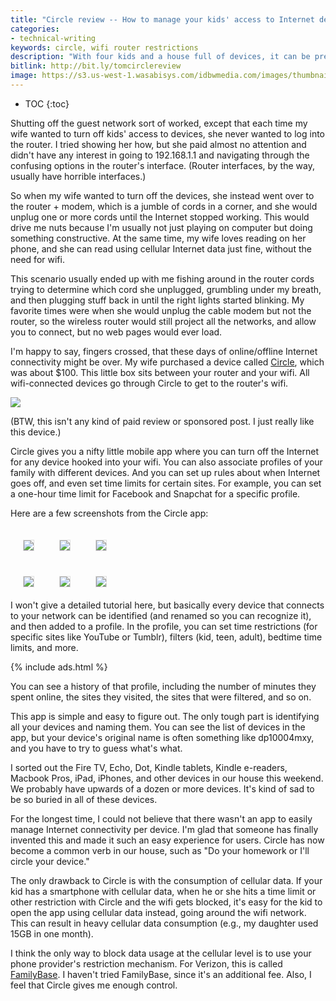 ```yaml
---
title: "Circle review -- How to manage your kids' access to Internet devices"
categories:
- technical-writing
keywords: circle, wifi router restrictions
description: "With four kids and a house full of devices, it can be pretty hard to wrangle devices from kids' hands and shut off Internet time. In the past, I tried putting all the kids' devices onto a guest network and all my devices onto a main network. When I wanted to shut off the  kids' access to the Internet, I would log into my router and shut off the guest network. Now I have a new approach that seems to work much better."
bitlink: http://bit.ly/tomcirclereview
image: https://s3.us-west-1.wasabisys.com/idbwmedia.com/images/thumbnails/circlepicthumb.png
---
```


* TOC
{:toc}

Shutting off the guest network sort of worked, except that each time my wife wanted to turn off kids' access to devices, she never wanted to log into the router. I tried showing her how, but she paid almost no attention and didn't have any interest in going to 192.168.1.1 and navigating through the confusing options in the router's interface. (Router interfaces, by the way, usually have horrible interfaces.)

So when my wife wanted to turn off the devices, she instead went over to the router + modem, which is a jumble of cords in a corner, and she would unplug one or more cords until the Internet stopped working. This would drive me nuts because I'm usually not just playing on computer but doing something constructive. At the same time, my wife loves reading on her phone, and she can read using cellular Internet data just fine, without the need for wifi.

This scenario usually ended up with me fishing around in the router cords trying to determine which cord she unplugged, grumbling under my breath, and then plugging stuff back in until the right lights started blinking. My favorite times were when she would unplug the cable modem but not the router, so the wireless router would still project all the networks, and allow you to connect, but no web pages would ever load.

I'm happy to say, fingers crossed, that these days of online/offline Internet connectivity might be over. My wife purchased a device called [Circle](https://meetcircle.com/), which was about $100. This little box sits between your router and your wifi. All wifi-connected devices go through Circle to get to the router's wifi.

<a href="https://meetcircle.com/"><img src="https://s3.us-west-1.wasabisys.com/idbwmedia.com/images/circlerouter.png"/></a>

(BTW, this isn't any kind of paid review or sponsored post. I just really like this device.)

Circle gives you a nifty little mobile app where you can turn off the Internet for any device hooked into your wifi. You can also associate profiles of your family with different devices. And you can set up rules about when Internet goes off, and even set time limits for certain sites. For example, you can set a one-hour time limit for Facebook and Snapchat for a specific profile.

Here are a few screenshots from the Circle app:
<style>
.circle_screenshots img {
  float: left;
  margin: 20px;
  max-width: 200px;
  border: 1px solid #dedede;
}
</style>
<div class="circle_screenshots">
<img class="circle" src="https://s3.us-west-1.wasabisys.com/idbwmedia.com/images/circlescreenshot7.png"/>

<img class="circle" src="https://s3.us-west-1.wasabisys.com/idbwmedia.com/images/circlescreenshot1.png"/>

<img class="circle" src="https://s3.us-west-1.wasabisys.com/idbwmedia.com/images/circlescreenshot6.png"/>


<div style="clear: both"></div>
<img class="circle" src="https://s3.us-west-1.wasabisys.com/idbwmedia.com/images/circlescreenshot3.png"/>

<img class="circle" src="https://s3.us-west-1.wasabisys.com/idbwmedia.com/images/circlescreenshot4.png"/>

<img class="circle" src="https://s3.us-west-1.wasabisys.com/idbwmedia.com/images/circlescreenshot5.png"/>

</div>

<div style="clear: both"></div>
I won't give a detailed tutorial here, but basically every device that connects to your network can be identified (and renamed so you can recognize it), and then added to a profile. In the profile, you can set time restrictions (for specific sites like YouTube or Tumblr), filters (kid, teen, adult), bedtime time limits, and more.

{% include ads.html %}

You can see a history of that profile, including the number of minutes they spent online, the sites they visited, the sites that were filtered, and so on.

This app is simple and easy to figure out. The only tough part is identifying all your devices and naming them. You can see the list of devices in the app, but your device's original name is often something like dp10004mxy, and you have to try to guess what's what.

I sorted out the Fire TV, Echo, Dot, Kindle tablets, Kindle e-readers, Macbook Pros, iPad, iPhones, and other devices in our house this weekend. We probably have upwards of a dozen or more devices. It's kind of sad to be so buried in all of these devices.

For the longest time, I could not believe that there wasn't an app to easily manage Internet connectivity per device. I'm glad that someone has finally invented this and made it such an easy experience for users. Circle has now become a common verb in our house, such as "Do your homework or I'll circle your device."

The only drawback to Circle is with the consumption of cellular data. If your kid has a smartphone with cellular data, when he or she hits a time limit or other restriction with Circle and the wifi gets blocked, it's easy for the kid to open the app using cellular data instead, going around the wifi network. This can result in heavy cellular data consumption (e.g., my daughter used 15GB in one month).

I think the only way to block data usage at the cellular level is to use your phone provider's restriction mechanism. For Verizon, this is called [FamilyBase](https://www.verizonwireless.com/solutions-and-services/family-base/). I haven't tried FamilyBase, since it's an additional fee. Also, I feel that Circle gives me enough control.

